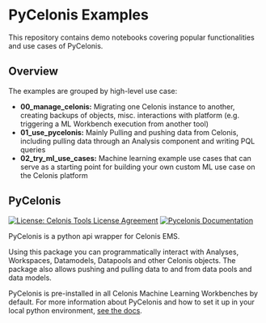# PyCelonis Examples

This repository contains demo notebooks covering popular functionalities and use cases of PyCelonis.

## Overview

The examples are grouped by high-level use case:

- **00_manage_celonis:** Migrating one Celonis instance to another, creating backups of objects, misc. interactions with platform (e.g. triggering a ML Workbench execution from another tool)
- **01_use_pycelonis:** Mainly Pulling and pushing data from Celonis, including pulling data through an Analysis component and writing PQL queries
- **02_try_ml_use_cases:** Machine learning example use cases that can serve as a starting point for building your own custom ML use case on the Celonis platform

## PyCelonis

[![License: Celonis Tools License Agreement](https://img.shields.io/badge/License-Celonis%20Tools%20License%20Agreement-brightgreen)](https://celonis.github.io/pycelonis/license.html)
[![Pycelonis Documentation](https://img.shields.io/badge/Docs-pycelonis-yellow)](https://celonis.github.io/pycelonis/index.html)

PyCelonis is a python api wrapper for Celonis EMS.

Using this package you can programmatically interact with Analyses, Workspaces, Datamodels, Datapools and other Celonis objects.
The package also allows pushing and pulling data to and from data pools and data models.

PyCelonis is pre-installed in all Celonis Machine Learning Workbenches by default.
For more information about PyCelonis and how to set it up in your local python environment, [see the docs](https://celonis.github.io/pycelonis/).
